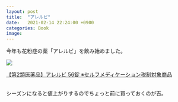 ```yaml
---
layout: post
title:  "アレルビ"
date:   2021-02-14 22:24:00 +0900
categories: Book
image: 
---
```

今年も花粉症の薬「アレルビ」を飲み始めました。


<p><a href="https://www.amazon.co.jp/dp/B01MR4F8K3?&linkCode=li2&tag=peipeipe-22&linkId=b6967d3dbc8198a8e1248bebc9e037b5&language=ja_JP&ref_=as_li_ss_il" target="_blank" rel="nofollow"><img border="0" src="//ws-fe.amazon-adsystem.com/widgets/q?_encoding=UTF8&ASIN=B01MR4F8K3&Format= _SL250_&ID=AsinImage&MarketPlace=JP&ServiceVersion=20070822&WS=1&tag=peipeipe-22&language=ja_JP" ></a><img src="https://ir-jp.amazon-adsystem.com/e/ir?t=peipeipe-22&language=ja_JP&l=li2&o=9&a=B01MR4F8K3" width="1" height="1" border="0" alt="" style="border:none !important; margin:0px !important;" /></p> <p><a href="https://www.amazon.co.jp/dp/B01MR4F8K3?&linkCode=li2&tag=peipeipe-22&linkId=b6967d3dbc8198a8e1248bebc9e037b5&language=ja_JP&ref_=as_li_ss_il" target="_blank" rel="nofollow">【第2類医薬品】アレルビ 56錠 ※セルフメディケーション税制対象商品</a></p><br>
シーズンになると値上がりするのでちょっと前に買っておくのが吉。<br><br>
